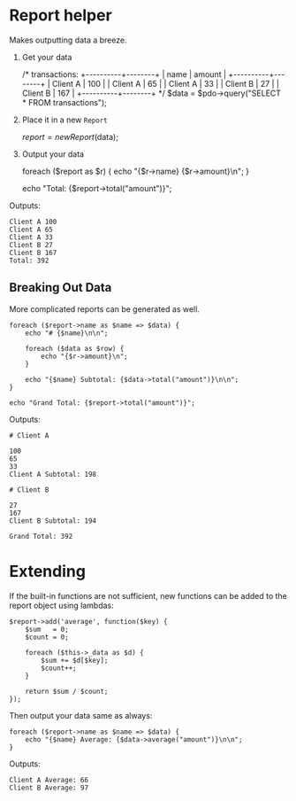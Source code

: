# Report helper

Makes outputting data a breeze.

1. Get your data

    /* transactions:
       +----------+--------+
       | name     | amount |
       +----------+--------+
       | Client A |    100 |
       | Client A |     65 |
       | Client A |     33 |
       | Client B |     27 |
       | Client B |    167 |
       +----------+--------+
    */
    $data = $pdo->query("SELECT * FROM transactions");

2. Place it in a new `Report`

    $report = new Report($data);

3. Output your data

    foreach ($report as $r) {
        echo "{$r->name} {$r->amount}\n";
    }

    echo "Total: {$report->total("amount")}";

Outputs:

    Client A 100
    Client A 65
    Client A 33
    Client B 27
    Client B 167
    Total: 392

## Breaking Out Data

More complicated reports can be generated as well.

    foreach ($report->name as $name => $data) {
        echo "# {$name}\n\n";

        foreach ($data as $row) {
            echo "{$r->amount}\n";
        }

        echo "{$name} Subtotal: {$data->total("amount")}\n\n";
    }

    echo "Grand Total: {$report->total("amount")}";

Outputs:

    # Client A

    100
    65
    33
    Client A Subtotal: 198

    # Client B

    27
    167
    Client B Subtotal: 194

    Grand Total: 392

# Extending

If the built-in functions are not sufficient, new functions can be added to the
report object using lambdas:

    $report->add('average', function($key) {
        $sum   = 0;
        $count = 0;

        foreach ($this->_data as $d) {
            $sum += $d[$key];
            $count++;
        }

        return $sum / $count;
    });

Then output your data same as always:

    foreach ($report->name as $name => $data) {
        echo "{$name} Average: {$data->average("amount")}\n\n";
    }

Outputs:

    Client A Average: 66
    Client B Average: 97

